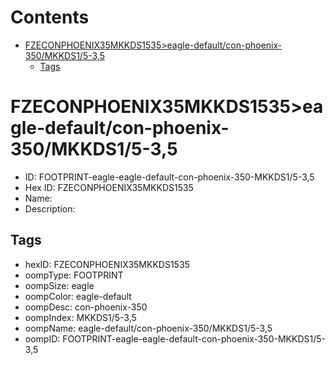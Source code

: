 



Contents
========

* [FZECONPHOENIX35MKKDS1535>eagle-default/con-phoenix-350/MKKDS1/5-3,5](#fzeconphoenix35mkkds1535eagle-defaultcon-phoenix-350mkkds15-35)
	* [Tags](#tags)

# FZECONPHOENIX35MKKDS1535>eagle-default/con-phoenix-350/MKKDS1/5-3,5

- ID: FOOTPRINT-eagle-eagle-default-con-phoenix-350-MKKDS1/5-3,5
- Hex ID: FZECONPHOENIX35MKKDS1535
- Name: 
- Description: 

## Tags

- hexID: FZECONPHOENIX35MKKDS1535
- oompType: FOOTPRINT
- oompSize: eagle
- oompColor: eagle-default
- oompDesc: con-phoenix-350
- oompIndex: MKKDS1/5-3,5
- oompName: eagle-default/con-phoenix-350/MKKDS1/5-3,5
- oompID: FOOTPRINT-eagle-eagle-default-con-phoenix-350-MKKDS1/5-3,5

